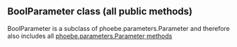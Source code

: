 ## BoolParameter class (all public methods)

BoolParameter is a subclass of phoebe.parameters.Parameter and therefore also includes all [phoebe.parameters.Parameter methods](phoebe.parameters.Parameter.md)

